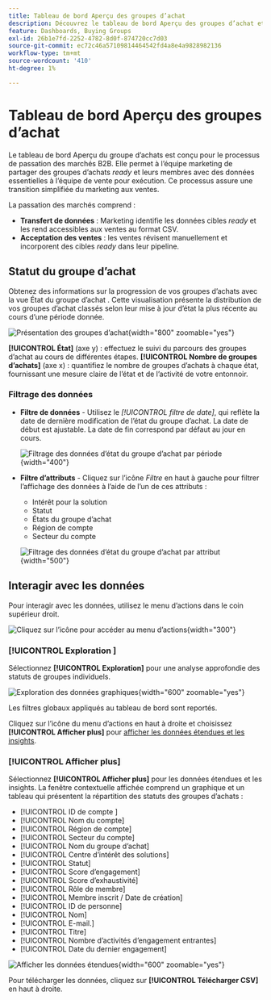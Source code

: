 ```yaml
---
title: Tableau de bord Aperçu des groupes d’achat
description: Découvrez le tableau de bord Aperçu des groupes d’achat et comment il active la passation des pouvoirs par l’équipe marketing.
feature: Dashboards, Buying Groups
exl-id: 26b1e7fd-2252-4782-8d0f-874720cc7d03
source-git-commit: ec72c46a57109814464542fd4a8e4a9828982136
workflow-type: tm+mt
source-wordcount: '410'
ht-degree: 1%

---
```


# Tableau de bord Aperçu des groupes d’achat

Le tableau de bord Aperçu du groupe d’achats est conçu pour le processus de passation des marchés B2B. Elle permet à l’équipe marketing de partager des groupes d’achats _ready_ et leurs membres avec des données essentielles à l’équipe de vente pour exécution. Ce processus assure une transition simplifiée du marketing aux ventes.

La passation des marchés comprend :

* **Transfert de données** : Marketing identifie les données cibles _ready_ et les rend accessibles aux ventes au format CSV. 
* **Acceptation des ventes** : les ventes révisent manuellement et incorporent des cibles _ready_ dans leur pipeline.

## Statut du groupe d’achat

Obtenez des informations sur la progression de vos groupes d’achats avec la vue État du groupe d’achat . Cette visualisation présente la distribution de vos groupes d’achat classés selon leur mise à jour d’état la plus récente au cours d’une période donnée.

![Présentation des groupes d’achat](./assets/buying-groups-overview.png){width="800" zoomable="yes"}

**[!UICONTROL État]** (axe y) : effectuez le suivi du parcours des groupes d’achat au cours de différentes étapes.
**[!UICONTROL Nombre de groupes d’achats]** (axe x) : quantifiez le nombre de groupes d’achats à chaque état, fournissant une mesure claire de l’état et de l’activité de votre entonnoir.
<!-- To generate a shareable PDF of your current view, click **[!UICONTROL Export]** at the top-right corner of the page. -->

### Filtrage des données

* **Filtre de données** - Utilisez le _[!UICONTROL filtre de date]_, qui reflète la date de dernière modification de l’état du groupe d’achat. La date de début est ajustable. La date de fin correspond par défaut au jour en cours.

  ![Filtrage des données d’état du groupe d’achat par période](./assets//buying-group-status-filter-date.png){width="400"}

* **Filtre d’attributs** - Cliquez sur l’icône _Filtre_ en haut à gauche pour filtrer l’affichage des données à l’aide de l’un de ces attributs :

   * Intérêt pour la solution
   * Statut
   * États du groupe d’achat
   * Région de compte
   * Secteur du compte
  <!-- * Account's Industry -->

  ![Filtrage des données d’état du groupe d’achat par attribut](./assets/buying-group-status-drill-through-filters.png){width="500"}

## Interagir avec les données

Pour interagir avec les données, utilisez le menu d’actions dans le coin supérieur droit.

![Cliquez sur l’icône pour accéder au menu d’actions](./assets/buying-group-more-menu.png){width="300"}

### [!UICONTROL Exploration ]

Sélectionnez **[!UICONTROL Exploration]** pour une analyse approfondie des statuts de groupes individuels.

![Exploration des données graphiques](./assets/buying-group-status-drill-through-view.png){width="600" zoomable="yes"}

Les filtres globaux appliqués au tableau de bord sont reportés.

Cliquez sur l’icône du menu d’actions en haut à droite et choisissez **[!UICONTROL Afficher plus]** pour [afficher les données étendues et les insights](#view-more).

### [!UICONTROL Afficher plus]

Sélectionnez **[!UICONTROL Afficher plus]** pour les données étendues et les insights. La fenêtre contextuelle affichée comprend un graphique et un tableau qui présentent la répartition des statuts des groupes d’achats :

* [!UICONTROL  ID de compte ]
* [!UICONTROL Nom du compte]
* [!UICONTROL Région de compte]
* [!UICONTROL Secteur du compte]
* [!UICONTROL Nom du groupe d’achat]
* [!UICONTROL Centre d’intérêt des solutions]
* [!UICONTROL Statut]
* [!UICONTROL Score d’engagement]
* [!UICONTROL Score d’exhaustivité]
* [!UICONTROL Rôle de membre]
* [!UICONTROL  Membre inscrit / Date de création]
* [!UICONTROL ID de personne]
* [!UICONTROL Nom]
* [!UICONTROL E-mail.]
* [!UICONTROL Titre]
* [!UICONTROL Nombre d’activités d’engagement entrantes]
* [!UICONTROL Date du dernier engagement]

![Afficher les données étendues](./assets/buying-group-status-view-more.png){width="600" zoomable="yes"}

Pour télécharger les données, cliquez sur **[!UICONTROL Télécharger CSV]** en haut à droite.
